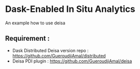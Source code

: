 # Dask-Enabled In Situ Analytics
An example how to use deisa 

 ## Requirement :
- Dask Distributed Deisa version repo : https://github.com/GueroudjiAmal/distributed
- Deisa PDI plugin : https://github.com/GueroudjiAmal/deisa
